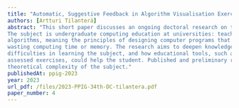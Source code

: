 ```yaml
---
title: "Automatic, Suggestive Feedback in Algorithm Visualisation Exercises"
authors: [Artturi Tilanterä]
abstract: "This short paper discusses an ongoing doctoral research on the field of computing education research.
The subject is undergraduate computing education at universities: teaching basic data structures and
algorithms, meaning the principles of designing computer programs that solve tasks efficiently, without
wasting computing time or memory. The research aims to deepen knowledge on what are students’
difficulties in learning the subject, and how educational tools, such as visualisations and automatically
assessed exercises, could help the student. Published and preliminary results display the technical and
theoretical complexity of the subject."
publishedAt: ppig-2023
year: 2023
url_pdf: /files/2023-PPIG-34th-DC-tilantera.pdf
paper_number: 4
---
```

